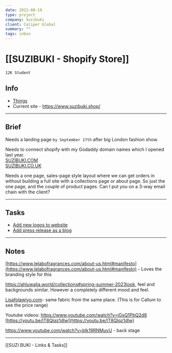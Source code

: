 ```yaml
---
date: 2022-08-19
type: project
company: Suzibuki
client: Caliper Global
summary: ""
tags: inbox
---
```


# [[SUZIBUKI - Shopify Store]]
`12K Student`

## Info
- [Things](things:///show?id=LLwDzdTNurDxajMTsELNf4)
- Current site - https://www.suzibuki.shop/

---

## Brief

Needs a landing page `by September 17th` after big London fashion show. 

Needs  to connect shopify with my Godaddy domain names which I opened last year.  
[SUZIBUKI.COM](http://SUZIBUKI.COM)  
[SUZIBUKI.CO.UK](http://SUZIBUKI.CO.UK)

Needs a one page, sales-page style layout where we can get orders in without building a full site with a collections page or about page. So just the one page, and the couple of product pages. Can I put you on a 3-way email chain with the client?

---

## Tasks
- [Add new logos to website](things:///show?id=P2sRy9JMeFiWRjVA62uHT3)
- [Add press release as a blog](things:///show?id=RrtrvmLsmjtwXN5PrVg7cj)

---

## Notes

[https://www.lelabofragrances.com/about-us.html#manifesto](https://www.lelabofragrances.com/about-us.html#manifesto) - Loves the branding style for this

https://ahluwalia.world/collections#spring-summer-2023look, feel and backgrounds similar. However a completely different mood and feel.   
  
[Lisafolawiyo.com](http://Lisafolawiyo.com)- same fabric from the same place. (This is for Callum to see the price range)


Youtube videos:
https://www.youtube.com/watch?v=jGsQ1PbQ2d8 
[https://youtu.be/lT8Qlqz1dlw](https://youtu.be/lT8Qlqz1dlw) 

https://www.youtube.com/watch?v=blk19RNMuvU - back stage

---
[[SUZI BUKI - Links & Tasks]]